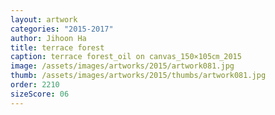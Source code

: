 ```yaml
---
layout: artwork
categories: "2015-2017"
author: Jihoon Ha
title: terrace forest
caption: terrace forest_oil on canvas_150×105㎝_2015
image: /assets/images/artworks/2015/artwork081.jpg
thumb: /assets/images/artworks/2015/thumbs/artwork081.jpg
order: 2210
sizeScore: 06
---
```

